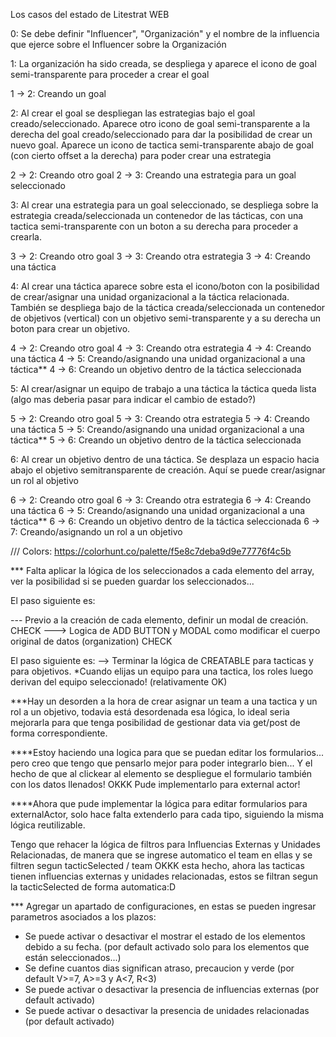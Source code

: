 Los casos del estado de Litestrat WEB

0: Se debe definir "Influencer", "Organización" y el nombre de la influencia que ejerce sobre el Influencer sobre la Organización

1: La organización ha sido creada, se despliega y aparece el icono de goal semi-transparente para proceder a crear el goal

1 -> 2: Creando un goal

2: Al crear el goal se despliegan las estrategias bajo el goal creado/seleccionado. Aparece otro icono de goal semi-transparente a la derecha del goal creado/seleccionado para dar la posibilidad de crear un nuevo goal. Aparece un icono de tactica semi-transparente abajo de goal (con cierto offset a la derecha) para poder crear una estrategia

2 -> 2: Creando otro goal
2 -> 3: Creando una estrategia para un goal seleccionado

3: Al crear una estrategia para un goal seleccionado, se despliega sobre la estrategia creada/seleccionada un contenedor de las tácticas, con una tactica semi-transparente con un boton a su derecha para proceder a crearla. 

3 -> 2: Creando otro goal
3 -> 3: Creando otra estrategia
3 -> 4: Creando una táctica

4: Al crear una táctica aparece sobre esta el icono/boton con la posibilidad de crear/asignar una unidad organizacional a la táctica relacionada. También se despliega bajo de la táctica creada/seleccionada un contenedor de objetivos (vertical) con un objetivo semi-transparente y a su derecha un boton para crear un objetivo.

4 -> 2: Creando otro goal
4 -> 3: Creando otra estrategia
4 -> 4: Creando una táctica
4 -> 5: Creando/asignando una unidad organizacional a una táctica**
4 -> 6: Creando un objetivo dentro de la táctica seleccionada


5: Al crear/asignar un equipo de trabajo a una táctica la táctica queda lista (algo mas deberia pasar para indicar el cambio de estado?)

5 -> 2: Creando otro goal
5 -> 3: Creando otra estrategia
5 -> 4: Creando una táctica
5 -> 5: Creando/asignando una unidad organizacional a una táctica**
5 -> 6: Creando un objetivo dentro de la táctica seleccionada

6: Al crear un objetivo dentro de una táctica. Se desplaza un espacio hacia abajo el objetivo semitransparente de creación. Aquí se puede crear/asignar un rol al objetivo


6 -> 2: Creando otro goal
6 -> 3: Creando otra estrategia
6 -> 4: Creando una táctica
6 -> 5: Creando/asignando una unidad organizacional a una táctica**
6 -> 6: Creando un objetivo dentro de la táctica seleccionada
6 -> 7: Creando/asignando un rol a un objetivo


/// Colors: https://colorhunt.co/palette/f5e8c7deba9d9e77776f4c5b


*** Falta aplicar la lógica de los seleccionados a cada elemento del array, ver la posibilidad si se pueden guardar los seleccionados...


El paso siguiente es:

--- Previo a la creación de cada elemento, definir un modal de creación. CHECK
---> Logica de ADD BUTTON y MODAL como modificar el cuerpo original de datos (organization) CHECK


El paso siguiente es:
--> Terminar la lógica de CREATABLE para tacticas y para objetivos.
*Cuando elijas un equipo para una tactica, los roles luego derivan del equipo seleccionado! (relativamente OK)



***Hay un desorden a la hora de crear asignar un team a una tactica y un rol a un objetivo, todavia está desordenada esa lógica, lo ideal seria mejorarla para que tenga posibilidad de gestionar data via get/post de forma correspondiente.



****Estoy haciendo una logica para que se puedan editar los formularios... pero creo que tengo que pensarlo mejor para poder integrarlo bien... Y el hecho de que al clickear al elemento se despliegue el formulario también con los datos llenados! OKKK Pude implementarlo para external actor!



****Ahora que pude implementar la lógica para editar formularios para externalActor, solo hace falta extenderlo para cada tipo, siguiendo la misma lógica reutilizable. 


Tengo que rehacer la lógica de filtros para Influencias Externas y Unidades Relacionadas, de manera que se ingrese automatico el team en ellas y se filtren segun tacticSelected / team OKKK esta hecho, ahora las tacticas tienen influencias externas y unidades relacionadas, estos se filtran segun la tacticSelected de forma automatica:D


*** Agregar un apartado de configuraciones, en estas se pueden ingresar parametros asociados a los plazos:
- Se puede activar o desactivar el mostrar el estado de los elementos debido a su fecha. (por default activado solo para los elementos que están seleccionados...)
- Se define cuantos dias significan atraso, precaucion y verde (por default V>=7, A>=3 y A<7, R<3)
- Se puede activar o desactivar la presencia de influencias externas (por default activado)
- Se puede activar o desactivar la presencia de unidades relacionadas (por default activado)